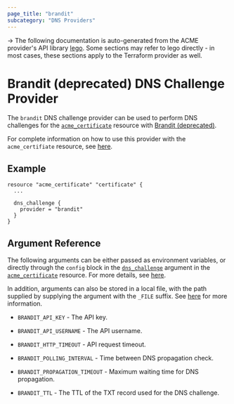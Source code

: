 ```yaml
---
page_title: "brandit"
subcategory: "DNS Providers"
---
```


-> The following documentation is auto-generated from the ACME
provider's API library [lego](https://go-acme.github.io/lego/).  Some
sections may refer to lego directly - in most cases, these sections
apply to the Terraform provider as well.

# Brandit (deprecated) DNS Challenge Provider

The `brandit` DNS challenge provider can be used to perform DNS challenges for
the [`acme_certificate`][resource-acme-certificate] resource with
[Brandit (deprecated)](https://www.brandit.com/).

[resource-acme-certificate]: ../resources/certificate.md

For complete information on how to use this provider with the `acme_certifiate`
resource, see [here][resource-acme-certificate-dns-challenges].

[resource-acme-certificate-dns-challenges]: ../resources/certificate.md#using-dns-challenges

## Example

```hcl
resource "acme_certificate" "certificate" {
  ...

  dns_challenge {
    provider = "brandit"
  }
}
```
## Argument Reference

The following arguments can be either passed as environment variables, or
directly through the `config` block in the
[`dns_challenge`][resource-acme-certificate-dns-challenge-arg] argument in the
[`acme_certificate`][resource-acme-certificate] resource. For more details, see
[here][resource-acme-certificate-dns-challenges].

[resource-acme-certificate-dns-challenge-arg]: ../resources/certificate.md#dns_challenge

In addition, arguments can also be stored in a local file, with the path
supplied by supplying the argument with the `_FILE` suffix. See
[here][acme-certificate-file-arg-example] for more information.

[acme-certificate-file-arg-example]: ../resources/certificate.md#using-variable-files-for-provider-arguments

* `BRANDIT_API_KEY` - The API key.
* `BRANDIT_API_USERNAME` - The API username.

* `BRANDIT_HTTP_TIMEOUT` - API request timeout.
* `BRANDIT_POLLING_INTERVAL` - Time between DNS propagation check.
* `BRANDIT_PROPAGATION_TIMEOUT` - Maximum waiting time for DNS propagation.
* `BRANDIT_TTL` - The TTL of the TXT record used for the DNS challenge.


